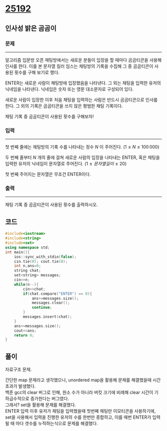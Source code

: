 # [25192](https://www.acmicpc.net/problem/25192)

## 인사성 밝은 곰곰이

### 문제

---

알고리즘 입문방 오픈 채팅방에서는 새로운 분들이 입장을 할 때마다 곰곰티콘을 사용해 인사를 한다. 이를 본 문자열 킬러 임스는 채팅방의 기록을 수집해 그 중 곰곰티콘이 사용된 횟수를 구해 보기로 했다.

ENTER는 새로운 사람이 채팅방에 입장했음을 나타낸다. 그 외는 채팅을 입력한 유저의 닉네임을 나타낸다. 닉네임은 숫자 또는 영문 대소문자로 구성되어 있다.

새로운 사람이 입장한 이후 처음 채팅을 입력하는 사람은 반드시 곰곰티콘으로 인사를 한다. 그 외의 기록은 곰곰티콘을 쓰지 않은 평범한 채팅 기록이다.

채팅 기록 중 곰곰티콘이 사용된 횟수를 구해보자!

### 입력

---

첫 번째 줄에는 채팅방의 기록 수를 나타내는 정수 $N$ 이 주어진다. ($1 \le N \le 100\,000$)

두 번째 줄부터 $N$ 개의 줄에 걸쳐 새로운 사람의 입장을 나타내는 ENTER, 혹은 채팅을 입력한 유저의 닉네임이 문자열로 주어진다. ($1 \le {문자열 길이} \le 20$)

첫 번째 주어지는 문자열은 무조건 ENTER이다.

### 출력

---

채팅 기록 중 곰곰티콘이 사용된 횟수를 출력하시오.

## 코드

```cpp
#include<iostream>
#include<string>
#include<set>
using namespace std;
int main(){
    ios::sync_with_stdio(false);
    cin.tie(0); cout.tie(0);
    int n,ans=0;
    string chat;
    set<string> messages;
    cin>>n;
    while(n--){
        cin>>chat;
        if(chat.compare("ENTER") == 0){
            ans+=messages.size();
            messages.clear();
            continue;
        }
        messages.insert(chat);
    }
    ans+=messages.size();
    cout<<ans;
    return 0;
}
```

## 풀이

자료구조 문제.  

간단한 map 문제라고 생각했으나, unordered map을 활용해 문제를 해결했을때 시간초과가 발생했다.  
백준 gcc의 clear 버그로 인해, 원소 수가 아니라 버킷 크기에 비례해 clear 시간이 기하급수적으로 증가한다는 버그였다.  
그래서? set을 활용해 문제를 해결했다.  
ENTER 입력 이후 유저가 채팅을 입력했을때 첫번째 채팅만 이모티콘을 사용하기에, set을 사용해서 입력을 진행한 유저의 수를 한번만 종합하고, 이를 매번 ENTER가 입력될 때 마다 갯수를 누적하는식으로 문제를 해결했다.  
